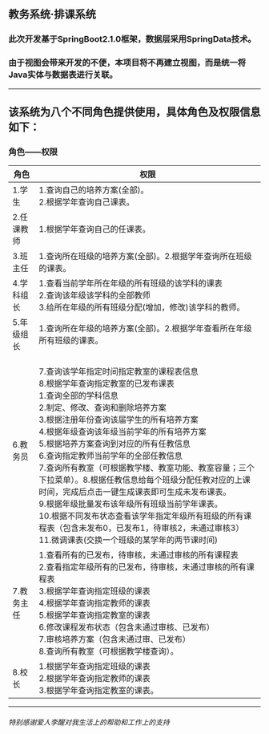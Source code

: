 ## 教务系统·排课系统
### 此次开发基于SpringBoot2.1.0框架，数据层采用SpringData技术。
### 由于视图会带来开发的不便，本项目将不再建立视图，而是统一将Java实体与数据表进行关联。
---
## 该系统为八个不同角色提供使用，具体角色及权限信息如下：
### 角色——权限

<table>
    <thead>
      <tr>
        <th>角色</th>
        <th>权限</th>
      </tr>
    </thead>
  <tbody>
    <tr>
      <td>1.学生</td>
      <td>1.查询自己的培养方案(全部)。<br>2.根据学年查询自己课表。</td>
    </tr>
    <tr>
      <td>2.任课教师</td>
      <td>1.根据学年查询自己的任课表。</td>
    </tr>
    <tr>
      <td>3.班主任</td>
      <td>1.查询所在班级的培养方案(全部)。2.根据学年查询所在班级的课表。</td>
    </tr>
    <tr>
      <td>4.学科组长</td>
      <td>1.查看当前学年所在年级的所有班级的该学科的课表<br>2.查询该年级该学科的全部教师<br>3.给所在年级的所有班级分配(增加，修改)该学科的教师。</td>
    </tr>
    <tr>
      <td>5.年级组长</td>
      <td>1.查询所在年级的培养方案(全部)。2.根据学年查看所在年级所有班级的课表。</td>
    </tr>
    <tr>
      <td>6.教务员</td>
      <td><br>7.查询该学年指定时间指定教室的课程表信息<br>8.根据学年查询指定教室的已发布课表<br>1.查询全部的学科信息<br>2.制定、修改、查询和删除培养方案<br>3.根据注册年份查询该届学生的所有培养方案<br>4.根据年级查询该年级当前学年的所有培养方案<br>5.根据培养方案查询到对应的所有任教信息<br>6.查询指定教师当前学年的全部任教信息<br>7.查询所有教室（可根据教学楼、教室功能、教室容量；三个下拉菜单）。8.根据任教信息给每个班级分配任教对应的上课时间，完成后点击一键生成课表即可生成未发布课表。<br>9.根据年级批量发布该年级所有班级当前学年课表。<br>10.根据不同发布状态查看该学年指定年级所有班级的所有课程表（包含未发布0，已发布1，待审核2，未通过审核3）<br>11.微调课表(交换一个班级的某学年的两节课时间)</td>
    </tr>
    <tr>
      <td>7.教务主任</td>
      <td>1.查看所有的已发布，待审核，未通过审核的所有课程表<br>2.查看指定年级所有的已发布，待审核，未通过审核的所有课程表<br>3.根据学年查询指定班级的课表<br>4.根据学年查询指定教师的课表<br>5.根据学年查询指定教室的课表<br>6.修改课程发布状态（包含未通过审核、已发布）<br>7.审核培养方案（包含未通过审、已发布）<br>8.查询所有教室（可根据教学楼查询）。</td>
    </tr>
    <tr>
      <td>8.校长</td>
      <td>1.根据学年查询指定班级的课表<br>2.根据学年查询指定教师的课表<br>3.根据学年查询指定教室的课表。</td>
    </tr>
  </tbody>
</table>

---
###### 特别感谢爱人李醒对我生活上的帮助和工作上的支持
